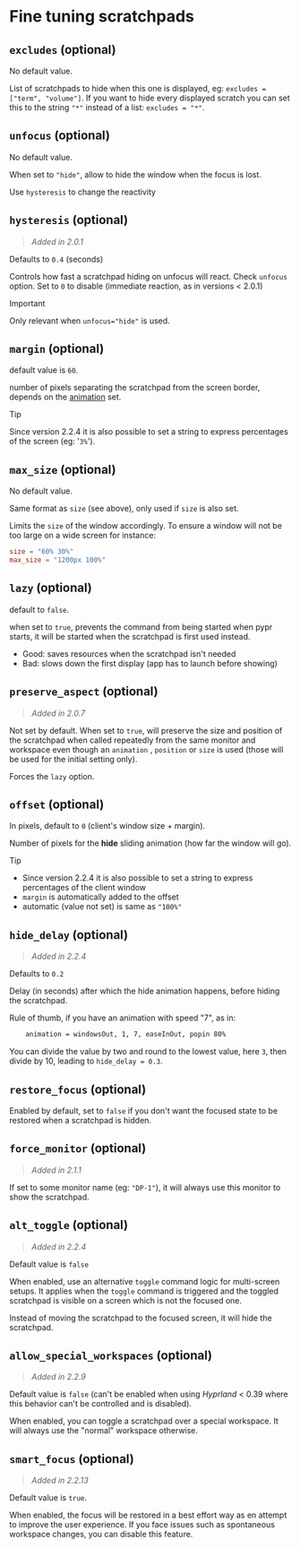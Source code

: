# Fine tuning scratchpads

## `excludes` (optional)

No default value.

List of scratchpads to hide when this one is displayed, eg: `excludes = ["term", "volume"]`.
If you want to hide every displayed scratch you can set this to the string `"*"` instead of a list: `excludes = "*"`.

## `unfocus` (optional)

No default value.

When set to `"hide"`, allow to hide the window when the focus is lost.

Use `hysteresis` to change the reactivity

## `hysteresis` (optional)

> _Added in 2.0.1_

Defaults to `0.4` (seconds)

Controls how fast a scratchpad hiding on unfocus will react. Check `unfocus` option.
Set to `0` to disable (immediate reaction, as in versions < 2.0.1)

> [!important]
> Only relevant when `unfocus="hide"` is used.

## `margin` (optional)

default value is `60`.

number of pixels separating the scratchpad from the screen border, depends on the [animation](#animation) set.

> [!tip]
> Since version 2.2.4 it is also possible to set a string to express percentages of the screen (eg: '`3%`').

## `max_size` (optional)

No default value.

Same format as `size` (see above), only used if `size` is also set.

Limits the `size` of the window accordingly.
To ensure a window will not be too large on a wide screen for instance:

```toml
size = "60% 30%"
max_size = "1200px 100%"
```

## `lazy` (optional)

default to `false`.

when set to `true`, prevents the command from being started when pypr starts, it will be started when the scratchpad is first used instead.

- Good: saves resources when the scratchpad isn't needed
- Bad: slows down the first display (app has to launch before showing)

## `preserve_aspect` (optional)

> _Added in 2.0.7_

Not set by default.
When set to `true`, will preserve the size and position of the scratchpad when called repeatedly from the same monitor and workspace even though an `animation` , `position` or `size` is used (those will be used for the initial setting only).

Forces the `lazy` option.

## `offset` (optional)

In pixels, default to `0` (client's window size + margin).

Number of pixels for the **hide** sliding animation (how far the window will go).

> [!tip]
> - Since version 2.2.4 it is also possible to set a string to express percentages of the client window
> - `margin` is automatically added to the offset
> - automatic (value not set) is same as `"100%"`

## `hide_delay` (optional)

> _Added in 2.2.4_

Defaults to `0.2`

Delay (in seconds) after which the hide animation happens, before hiding the scratchpad.

Rule of thumb, if you have an animation with speed "7", as in:
```bash
    animation = windowsOut, 1, 7, easeInOut, popin 80%
```
You can divide the value by two and round to the lowest value, here `3`, then divide by 10, leading to `hide_delay = 0.3`.

## `restore_focus` (optional)

Enabled by default, set to `false` if you don't want the focused state to be restored when a scratchpad is hidden.

## `force_monitor` (optional)

> _Added in 2.1.1_

If set to some monitor name (eg: `"DP-1"`), it will always use this monitor to show the scratchpad.

## `alt_toggle` (optional)

> _Added in 2.2.4_

Default value is `false`

When enabled, use an alternative `toggle` command logic for multi-screen setups.
It applies when the `toggle` command is triggered and the toggled scratchpad is visible on a screen which is not the focused one.

Instead of moving the scratchpad to the focused screen, it will hide the scratchpad.

## `allow_special_workspaces` (optional)

> _Added in 2.2.9_

Default value is `false` (can't be enabled when using *Hyprland* < 0.39 where this behavior can't be controlled and is disabled).

When enabled, you can toggle a scratchpad over a special workspace.
It will always use the "normal" workspace otherwise.

## `smart_focus` (optional)

> _Added in 2.2.13_

Default value is `true`.

When enabled, the focus will be restored in a best effort way as en attempt to improve the user experience.
If you face issues such as spontaneous workspace changes, you can disable this feature.

